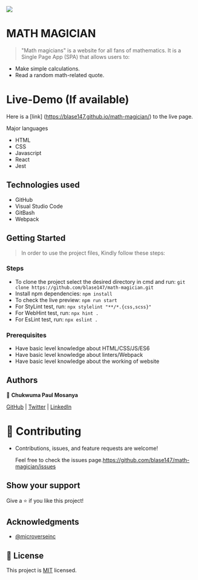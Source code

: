 ![](https://img.shields.io/badge/Microverse-blueviolet)

# MATH MAGICIAN

> "Math magicians" is a website for all fans of mathematics. It is a Single Page App (SPA) that allows users to:

- Make simple calculations.
- Read a random math-related quote.

# Live-Demo (If available)

Here is a [link] (https://blase147.github.io/math-magician/) to the live page.

 Major languages 
- HTML 
- CSS
- Javascript
- React
- Jest

## Technologies used 
- GitHub 
- Visual Studio Code 
- GitBash
- Webpack

## Getting Started

> In order to use the project files, Kindly follow these steps:

### Steps

- To clone the project select the desired directory in cmd and run: `git clone https://github.com/blase147/math-magician.git`
- Install npm dependencies: `npm install`
- To check the live preview: `npm run start`
- For StyLint test, run: `npx stylelint "**/*.{css,scss}"`
- For WebHint test, run: `npx hint .`
- For EsLint test, run: `npx eslint .`

### Prerequisites

- Have basic level knowledge about HTML/CSS/JS/ES6
- Have basic level knowledge about linters/Webpack
- Have basic level knowledge about the working of website


## Authors

👤 **Chukwuma Paul Mosanya**

[GitHub](https://github.com/blase147) | [Twitter](https://twitter.com/DevUmerZia) | [LinkedIn](https://www.linkedin.com/in/chukwuma-mosanya-34645388)

# 🤝 Contributing

- Contributions, issues, and feature requests are welcome!

  Feel free to check the issues page.https://github.com/blase147/math-magician/issues

## Show your support

Give a ⭐️ if you like this project!

## Acknowledgments

- [@microverseinc](https://github.com/microverseinc) 



## 📝 License

This project is [MIT](https://github.com/blase147/math-magician/blob/feature/license) licensed.
